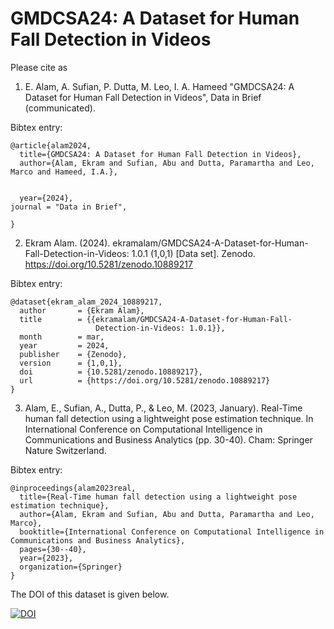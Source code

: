 
# GMDCSA24: A Dataset for Human Fall Detection in Videos 




Please cite as
1. E. Alam, A. Sufian, P. Dutta, M. Leo, I. A. Hameed  "GMDCSA24: A Dataset for Human Fall Detection in Videos", Data in Brief  (communicated).


Bibtex entry:

```
@article{alam2024,
  title={GMDCSA24: A Dataset for Human Fall Detection in Videos},
  author={Alam, Ekram and Sufian, Abu and Dutta, Paramartha and Leo, Marco and Hameed, I.A.},
 
 
  year={2024},
journal = "Data in Brief",
	  
}

```

2. Ekram Alam. (2024). ekramalam/GMDCSA24-A-Dataset-for-Human-Fall-Detection-in-Videos: 1.0.1 (1,0,1) [Data set]. Zenodo. https://doi.org/10.5281/zenodo.10889217

Bibtex entry:

```
@dataset{ekram_alam_2024_10889217,
  author       = {Ekram Alam},
  title        = {{ekramalam/GMDCSA24-A-Dataset-for-Human-Fall- 
                   Detection-in-Videos: 1.0.1}},
  month        = mar,
  year         = 2024,
  publisher    = {Zenodo},
  version      = {1,0,1},
  doi          = {10.5281/zenodo.10889217},
  url          = {https://doi.org/10.5281/zenodo.10889217}
}

```

3. Alam, E., Sufian, A., Dutta, P., & Leo, M. (2023, January). Real-Time human fall detection using a lightweight pose estimation technique. In International Conference on Computational Intelligence in Communications and Business Analytics (pp. 30-40). Cham: Springer Nature Switzerland.

Bibtex entry:
```
@inproceedings{alam2023real,
  title={Real-Time human fall detection using a lightweight pose estimation technique},
  author={Alam, Ekram and Sufian, Abu and Dutta, Paramartha and Leo, Marco},
  booktitle={International Conference on Computational Intelligence in Communications and Business Analytics},
  pages={30--40},
  year={2023},
  organization={Springer}
}

```
The DOI of this dataset is given below.	 

[![DOI](https://zenodo.org/badge/760638629.svg)](https://zenodo.org/doi/10.5281/zenodo.10889140)
